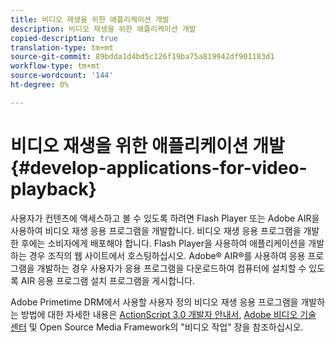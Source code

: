 ```yaml
---
title: 비디오 재생을 위한 애플리케이션 개발
description: 비디오 재생을 위한 애플리케이션 개발
copied-description: true
translation-type: tm+mt
source-git-commit: 89bdda1d4bd5c126f19ba75a819942df901183d1
workflow-type: tm+mt
source-wordcount: '144'
ht-degree: 0%

---
```



# 비디오 재생을 위한 애플리케이션 개발 {#develop-applications-for-video-playback}

사용자가 컨텐츠에 액세스하고 볼 수 있도록 하려면 Flash Player 또는 Adobe AIR을 사용하여 비디오 재생 응용 프로그램을 개발합니다. 비디오 재생 응용 프로그램을 개발한 후에는 소비자에게 배포해야 합니다. Flash Player을 사용하여 애플리케이션을 개발하는 경우 조직의 웹 사이트에서 호스팅하십시오. Adobe® AIR®를 사용하여 응용 프로그램을 개발하는 경우 사용자가 응용 프로그램을 다운로드하여 컴퓨터에 설치할 수 있도록 AIR 응용 프로그램 설치 프로그램을 게시합니다.

Adobe Primetime DRM에서 사용할 사용자 정의 비디오 재생 응용 프로그램을 개발하는 방법에 대한 자세한 내용은 [ActionScript 3.0 개발자 안내서](https://help.adobe.com/en_US/as3/dev/WS9936fa0d5984e93b3f4f38ec1272a447844-8000.html), [Adobe 비디오 기술 센터](https://www.adobe.com/devnet/video/) 및 Open Source Media Framework의 &quot;비디오 작업&quot; 장을 참조하십시오.